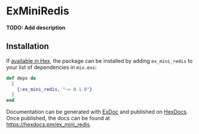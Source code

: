 # ExMiniRedis

**TODO: Add description**

## Installation

If [available in Hex](https://hex.pm/docs/publish), the package can be installed
by adding `ex_mini_redis` to your list of dependencies in `mix.exs`:

```elixir
def deps do
  [
    {:ex_mini_redis, "~> 0.1.0"}
  ]
end
```

Documentation can be generated with [ExDoc](https://github.com/elixir-lang/ex_doc)
and published on [HexDocs](https://hexdocs.pm). Once published, the docs can
be found at <https://hexdocs.pm/ex_mini_redis>.

